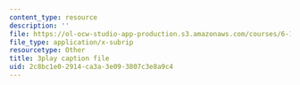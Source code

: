 ```yaml
---
content_type: resource
description: ''
file: https://ol-ocw-studio-app-production.s3.amazonaws.com/courses/6-189-multicore-programming-primer-january-iap-2007/2c8bc1e02914ca3a3e093807c3e8a9c4_5F3HVitoWHc.srt
file_type: application/x-subrip
resourcetype: Other
title: 3play caption file
uid: 2c8bc1e0-2914-ca3a-3e09-3807c3e8a9c4
---
```

